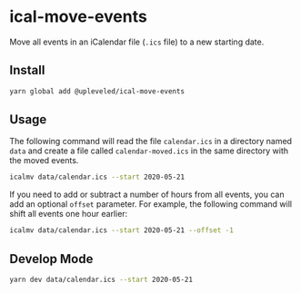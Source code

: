 # ical-move-events

Move all events in an iCalendar file (`.ics` file) to a new starting date.

## Install

```sh
yarn global add @upleveled/ical-move-events
```

## Usage

The following command will read the file `calendar.ics` in a directory named `data` and create a file called `calendar-moved.ics` in the same directory with the moved events.

```sh
icalmv data/calendar.ics --start 2020-05-21
```

If you need to add or subtract a number of hours from all events, you can add an optional `offset` parameter. For example, the following command will shift all events one hour earlier:

```sh
icalmv data/calendar.ics --start 2020-05-21 --offset -1
```

## Develop Mode

```sh
yarn dev data/calendar.ics --start 2020-05-21
```
